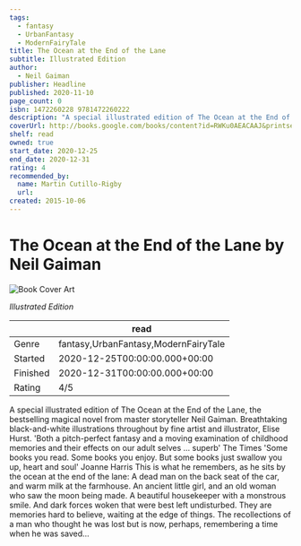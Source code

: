 ```yaml
---
tags:
  - fantasy
  - UrbanFantasy
  - ModernFairyTale
title: The Ocean at the End of the Lane
subtitle: Illustrated Edition
author:
  - Neil Gaiman
publisher: Headline
published: 2020-11-10
page_count: 0
isbn: 1472260228 9781472260222
description: "A special illustrated edition of The Ocean at the End of the Lane, the bestselling magical novel from master storyteller Neil Gaiman. Breathtaking black-and-white illustrations throughout by fine artist and illustrator, Elise Hurst. 'Both a pitch-perfect fantasy and a moving examination of childhood memories and their effects on our adult selves ... superb' The Times 'Some books you read. Some books you enjoy. But some books just swallow you up, heart and soul' Joanne Harris This is what he remembers, as he sits by the ocean at the end of the lane: A dead man on the back seat of the car, and warm milk at the farmhouse. An ancient little girl, and an old woman who saw the moon being made. A beautiful housekeeper with a monstrous smile. And dark forces woken that were best left undisturbed. They are memories hard to believe, waiting at the edge of things. The recollections of a man who thought he was lost but is now, perhaps, remembering a time when he was saved..."
coverUrl: http://books.google.com/books/content?id=RWKu0AEACAAJ&printsec=frontcover&img=1&zoom=1&source=gbs_api
shelf: read
owned: true
start_date: 2020-12-25
end_date: 2020-12-31
rating: 4
recommended_by:
  name: Martin Cutillo-Rigby
  url:
created: 2015-10-06
---
```


# The Ocean at the End of the Lane by Neil Gaiman

![Book Cover Art](http://books.google.com/books/content?id=RWKu0AEACAAJ&printsec=frontcover&img=1&zoom=1&source=gbs_api)

_Illustrated Edition_

| &nbsp; | read | 
| --- | --- |
| Genre | fantasy,UrbanFantasy,ModernFairyTale |
| Started | 2020-12-25T00:00:00.000+00:00 |
| Finished | 2020-12-31T00:00:00.000+00:00 |
| Rating | 4/5 |

A special illustrated edition of The Ocean at the End of the Lane, the bestselling magical novel from master storyteller Neil Gaiman. Breathtaking black-and-white illustrations throughout by fine artist and illustrator, Elise Hurst. 'Both a pitch-perfect fantasy and a moving examination of childhood memories and their effects on our adult selves ... superb' The Times 'Some books you read. Some books you enjoy. But some books just swallow you up, heart and soul' Joanne Harris This is what he remembers, as he sits by the ocean at the end of the lane: A dead man on the back seat of the car, and warm milk at the farmhouse. An ancient little girl, and an old woman who saw the moon being made. A beautiful housekeeper with a monstrous smile. And dark forces woken that were best left undisturbed. They are memories hard to believe, waiting at the edge of things. The recollections of a man who thought he was lost but is now, perhaps, remembering a time when he was saved...